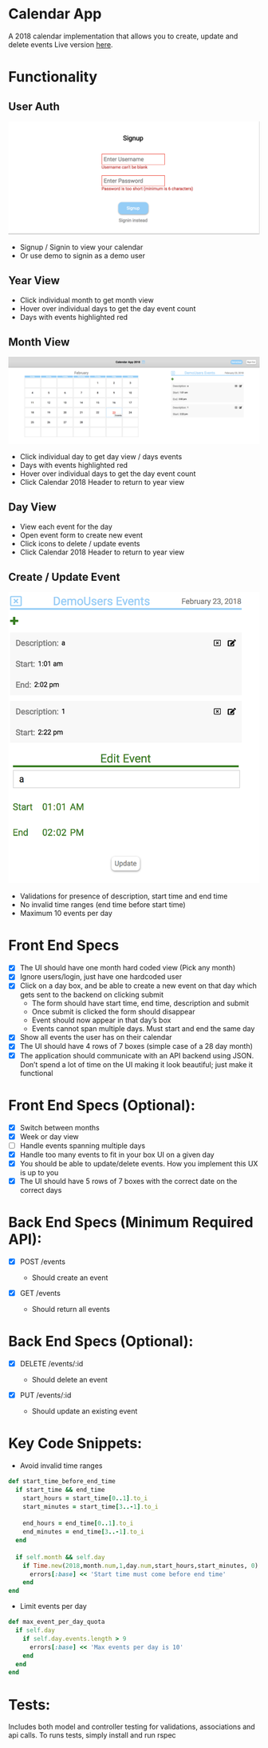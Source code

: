 # Calendar App
A 2018 calendar implementation that allows you to create, update and delete events
Live version [here](http://soundtown.herokuapp.com/#/).

# Functionality
## User Auth
![Optional Text](./app/assets/images/auth.png)
  * Signup / Signin to view your calendar
  * Or use demo to signin as a demo user

## Year View
  * Click individual month to get month view
  * Hover over individual days to get the day event count
  * Days with events highlighted red

## Month View
![Optional Text](./app/assets/images/hover.png)
  * Click individual day to get day view / days events
  * Days with events highlighted red
  * Hover over individual days to get the day event count
  * Click Calendar 2018 Header to return to year view

## Day View
  * View each event for the day
  * Open event form to create new event
  * Click icons to delete / update events
  * Click Calendar 2018 Header to return to year view

## Create / Update Event
![Optional Text](./app/assets/images/edit.png)
  * Validations for presence of description, start time and end time
  * No invalid time ranges (end time before start time)
  * Maximum 10 events per day

# Front End Specs
 - [x] The UI should have one month hard coded view (Pick any month)
 - [x] Ignore users/login, just have one hardcoded user
 - [x] Click on a day box, and be able to create a new event on that day which gets sent to the backend on clicking submit
   * The form should have start time, end time, description and submit
   * Once submit is clicked the form should disappear
   * Event should now appear in that day’s box
   * Events cannot span multiple days. Must start and end the same day
 - [x] Show all events the user has on their calendar
 - [x] The UI should have 4 rows of 7 boxes (simple case of a 28 day month)
 - [x] The application should communicate with an API backend using JSON. Don’t spend a lot of time on the UI making it look beautiful; just make it functional

# Front End Specs (Optional):
- [x] Switch between months
- [x] Week or day view
- [ ] Handle events spanning multiple days
- [x] Handle too many events to fit in your box UI on a given day
- [x] You should be able to update/delete events. How you implement this UX is up to you
- [x] The UI should have 5 rows of 7 boxes with the correct date on the correct days

# Back End Specs (Minimum Required API):
- [x] POST /events
  * Should create an event

- [x] GET /events
  * Should return all events

# Back End Specs (Optional):
- [x] DELETE /events/:id
  * Should delete an event

- [x] PUT /events/:id
  * Should update an existing event
  
# Key Code Snippets:
* Avoid invalid time ranges
```ruby
def start_time_before_end_time
  if start_time && end_time
    start_hours = start_time[0..1].to_i
    start_minutes = start_time[3..-1].to_i

    end_hours = end_time[0..1].to_i
    end_minutes = end_time[3..-1].to_i
  end

  if self.month && self.day
    if Time.new(2018,month.num,1,day.num,start_hours,start_minutes, 0) > Time.new(2018,month.num,1,day.num,end_hours,end_minutes, 0)
      errors[:base] << 'Start time must come before end time'
    end
end
```
* Limit events per day
```ruby
def max_event_per_day_quota
  if self.day
    if self.day.events.length > 9
      errors[:base] << 'Max events per day is 10'
    end
  end
end
```

# Tests:
Includes both model and controller testing for validations, associations and api calls.  To runs tests, simply install and run rspec
